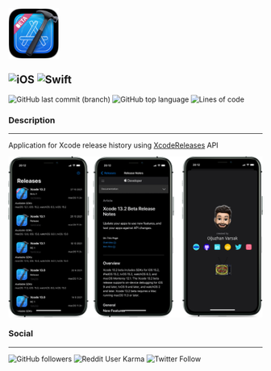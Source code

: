 <img src="/Images/icon.png" width="100" align=middle>


![iOS](https://img.shields.io/badge/iOS-414141?style=flat&logo=ios&logoColor=white) ![Swift](https://img.shields.io/badge/Swift-FA7343?style=flat&logo=swift&logoColor=white)
------
![GitHub last commit (branch)](https://img.shields.io/github/last-commit/oguzhanvarsak/XCode-Releases) ![GitHub top language](https://img.shields.io/github/languages/top/oguzhanvarsak/XCode-Releases) ![Lines of code](https://img.shields.io/tokei/lines/github/oguzhanvarsak/XCode-Releases)

### Description
------
Application for Xcode release history using [XcodeReleases](https://xcodereleases.com/) API

<img src="/Images/allshots.png" width="700" align=middle>


### Social

-------------
![GitHub followers](https://img.shields.io/github/followers/oguzhanvarsak?style=social) ![Reddit User Karma](https://img.shields.io/reddit/user-karma/combined/oguzhanvarsak?style=social) ![Twitter Follow](https://img.shields.io/twitter/follow/oguzhanvarsak?style=social)




